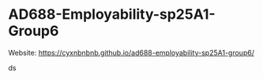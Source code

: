 # AD688-Employability-sp25A1-Group6
Website: https://cyxnbnbnb.github.io/ad688-employability-sp25A1-group6/

ds

